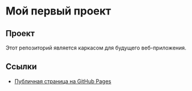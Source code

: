  # Мой первый проект 
## Проект 
Этот репозиторий является каркасом для будущего веб-приложения. 
## Ссылки 
- [Публичная страница на GitHub Pages]()